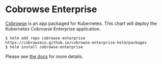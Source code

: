 # Cobrowse Enterprise

[Cobrowse](https://github.com/cobrowseio/cobrowse-enterprise-helm)
is an app packaged for Kubernetes. This chart will deploy the Kubernetes Cobrowse Enterprise application.

```console
$ helm add repo cobrowse-enterprise https://cobrowseio.github.io/cobrowse-enterprise-helm/packages
$ helm install cobrowse-enterprise
```

Please see [the docs](https://docs.cobrowse.io/enterprise-self-hosting/helm) for more details.
